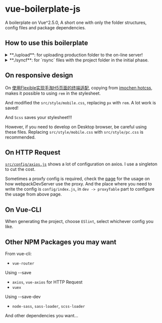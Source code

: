 # vue-boilerplate-js

A boilerplate on Vue^2.5.0, A short one with only the folder structures, config files and package dependencies.

## How to use this boilerplate

<details>

<summary>**./upload**: for uploading production folder to the on-line server!</summary>

```bash
# before using this shell script,
# config your server ip and folder path in 'upload' file

# when need to upload, 'cd' to the project folder,
# and run script

./upload

# choose whether uploading to test server or production server with 'n' or 'y'

```
</details>

<details>

<summary>**./syncf**: for `rsync` files with the project folder in the initial phase.</summary>

```bash
# vue-webpack-template don't provide much for development
# so some basic folder structure and useful files
# need to be initialized as well.
# using the command to copy all the initialize them

# only one parameter, the project folder

# usage
./syncf PROJECTFOLDER

```
</details>

## On responsive design

On [使用Flexible实现手淘H5页面的终端适配](https://www.w3cplus.com/mobile/lib-flexible-for-html5-layout.html), copying from [imochen hotcss](https://github.com/imochen/hotcss), makes it possible to using `rem` in the stylesheet.

And modified the `src/style/mobile.css`, replacing `px` with `rem`. A lot work is saved!

And `Scss` saves your stylesheet!!!

However, if you need to develop on Desktop browser, be careful using these files. Replacing `src/style/mobile.css` with `src/style/pc.css` is recommended.

## On HTTP Request

[`src/config/axios.js`](src/http/axios.js) shows a lot of configuration on axios. I use a singleton to cut the cost.

Sometimes a proxfy config is required, check the [page](https://webpack.js.org/configuration/dev-server/#devserver-proxy) for the usage on how webpackDevServer use the proxy. And the place where you need to write the config is `config/index.js`, in `dev -> proxyTable` part to configure the usage from above page.

## On Vue-CLI

When generating the project, choose `ESlint`, select whichever config you like.

## Other NPM Packages you may want

From vue-cli:
- `vue-router`

Using --save
- `axios`, `vue-axios` for HTTP Request
- `vuex`

Using --save-dev
- `node-sass`, `sass-loader`, `scss-loader`

And other dependencies you want...
